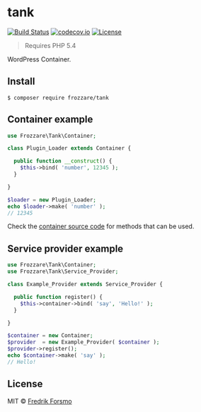 # tank

[![Build Status](https://travis-ci.org/frozzare/wp-tank.svg?branch=master)](https://travis-ci.org/frozzare/wp-tank)  [![codecov.io](http://codecov.io/github/frozzare/wp-tank/coverage.svg?branch=master)](http://codecov.io/github/frozzare/wp-tank?branch=master)
[![License](https://img.shields.io/packagist/l/frozzare/tank.svg)](https://packagist.org/packages/frozzare/tank)

> Requires PHP 5.4

WordPress Container.

## Install

```
$ composer require frozzare/tank
```

## Container example

```php
use Frozzare\Tank\Container;

class Plugin_Loader extends Container {

  public function __construct() {
    $this->bind( 'number', 12345 );
  }

}

$loader = new Plugin_Loader;
echo $loader->make( 'number' );
// 12345
```

Check the [container source code](https://github.com/frozzare/tank/blob/master/src/class-container.php) for methods that can be used.

## Service provider example

```php
use Frozzare\Tank\Container;
use Frozzare\Tank\Service_Provider;

class Example_Provider extends Service_Provider {

  public function register() {
    $this->container->bind( 'say', 'Hello!' );
  }

}

$container = new Container;
$provider  = new Example_Provider( $container );
$provider->register();
echo $container->make( 'say' );
// Hello!
```

## License

MIT © [Fredrik Forsmo](https://github.com/frozzare)
